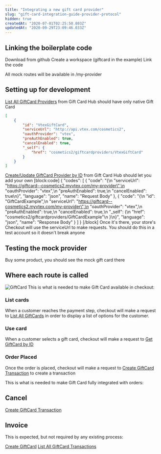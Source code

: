 ```yaml
---
title: "Integrating a new gift card provider"
slug: "gift-card-integration-guide-provider-protocol"
hidden: true
createdAt: "2020-07-01T02:25:50.803Z"
updatedAt: "2020-09-29T23:09:46.033Z"
---
```


## Linking the boilerplate code

Download from github
Create a workspace (giftcard in the example)
Link the code

All mock routes will be available in /my-provider

## Setting up for development

[List All GiftCard Providers](https://developers.vtex.com/reference/provider#listallgiftcardproviders) from Gift Card Hub should have only native Gift Card

```json
[
    {
        "id": "VtexGiftCard",
        "serviceUrl": "http://api.vtex.com/cosmetics2",
        "oauthProvider": "vtex",
        "preAuthEnabled": true,
        "cancelEnabled": true,
        "_self": {
            "href": "cosmetics2/giftcardproviders/VtexGiftCard"
        }
    }
]
```
[Create/Update GiftCard Provider by ID](https://developers.vtex.com/reference/provider#createupdategiftcardproviderbyid) from Gift Card Hub should let you add your own
[block:code]
{
  "codes": [
    {
      "code": "{\n    \"serviceUrl\": \"https://giftcard--cosmetics2.myvtex.com/my-provider\",\n    \"oauthProvider\": \"vtex\",\n    \"preAuthEnabled\": true,\n    \"cancelEnabled\": true\n}",
      "language": "json",
      "name": "Request Body"
    },
    {
      "code": "{\n    \"id\": \"GiftCardExample\",\n    \"serviceUrl\": \"https://giftcard--cosmetics2.myvtex.com/my-provider\",\n    \"oauthProvider\": \"vtex\",\n    \"preAuthEnabled\": true,\n    \"cancelEnabled\": true,\n    \"_self\": {\n        \"href\": \"cosmetics2/giftcardproviders/GiftCardExample\"\n    }\n}",
      "language": "json",
      "name": "Response Body"
    }
  ]
}
[/block]
Once it's there, your store's Checkout will use the serviceUrl to make requests. You should do this in a test account so it doesn't break anyone

## Testing the mock provider

Buy some product, you should see the mock gift card there

## Where each route is called

![GiftCard](https://cdn.jsdelivr.net/gh/vtexdocs/dev-portal-content@main/docs/guides/Integration%20Guides/gift-card-integration-guide/gift-card-integration-guide-provider-protocol-0_56.png)
This is what is needed to make Gift Card available in checkout:

### List cards

When a customer reaches the payment step, checkout will make a request to [List All GiftCards](https://developers.vtex.com/reference/gift-cards#listallgiftcards) in order to display a list of options for the customer.

### Use card

When a customer selects a gift card, checkout will make a request to [Get GiftCard by ID](https://developers.vtex.com/reference/gift-cards#getgiftcardbyid-1)

### Order Placed

Once the order is placed, checkout will make a request to [Create GiftCard Transaction](https://developers.vtex.com/reference/transactions#creategiftcardtransaction-2) to create a transaction

This is what is needed to make Gift Card fully integrated with orders:

## Cancel

[Create GiftCard Transaction](https://developers.vtex.com/reference/transactions#getgiftcardtransactionbyid-2)

## Invoice

This is expected, but not required by any existing process:

[Create GiftCard](https://developers.vtex.com/reference/gift-cards#creategiftcard-2)
[List All GiftCard Transactions](https://developers.vtex.com/reference/transactions#listallgiftcardtransactions-1)

